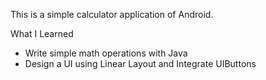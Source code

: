This is a simple calculator application of Android.


What I Learned
* Write simple math operations with Java
* Design a UI using Linear Layout and Integrate UIButtons

